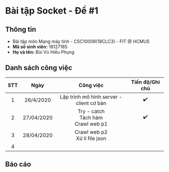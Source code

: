 # Bài tập Socket - Đề #1

## Thông tin

* Bài tập môn Mạng máy tính - CSC10008(18CLC3) - FIT @ HCMUS
* **Mã số sinh viên:** 18127185
* **Họ và tên:** Bùi Vũ Hiếu Phụng

## Danh sách công việc

| STT  |    Ngày    |                  Công việc                   |  Tiến độ/Ghi chú   |
| :--: | :--------: | :------------------------------------------: | :----------------: |
|  1   | 26/4/2020  |   Lập trình mô hình server - client cơ bản   | :heavy_check_mark: |
|  2   | 27/04/2020 | Try - catch<br /> Tách hàm<br />Crawl web p1 | :heavy_check_mark: |
|  3   | 28/04/2020 |      Crawl web p2<br />Xử lí file json       |                    |
|  4   |            |                                              |                    |

## Báo cáo

